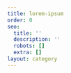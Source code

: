 ```yaml
---
title: lorem-ipsum
order: 0
seo:
  title: ''
  description: ''
  robots: []
  extra: []
layout: category
---
```

